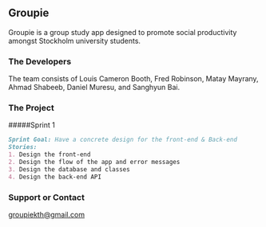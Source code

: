 
## Groupie
Groupie is a group study app designed to promote social productivity amongst Stockholm university students.

### The Developers
The team consists of Louis Cameron Booth, Fred Robinson, Matay Mayrany, Ahmad Shabeeb, Daniel Muresu, and Sanghyun Bai.

### The Project
#####Sprint 1
```markdown
Sprint Goal: Have a concrete design for the front-end & Back-end
Stories: 
1. Design the front-end
2. Design the flow of the app and error messages
3. Design the database and classes
4. Design the back-end API
```

### Support or Contact
groupiekth@gmail.com 
